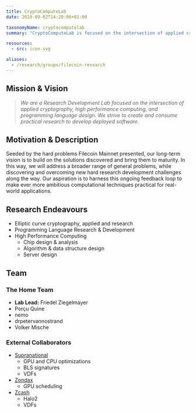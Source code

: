 ```yaml
---
title: CryptoComputeLab
date: 2019-09-02T14:20:06+01:00

taxonomyName: cryptocomputelab
summary: "CryptoComputeLab is focused on the intersection of applied cryptography, high performance computing, and programming language design. We strive to create and consume practical research to develop deployed software"

resources:
  - src: icon.svg

aliases:
  - /research/groups/filecoin-research
---
```


 ## Mission & Vision

> *We are a Research Development Lab focused on the intersection of applied cryptography, high performance computing, and programming language design. We strive to create and consume practical research to develop deployed software.*

## Motivation & Description

Seeded by the hard problems Filecoin Mainnet presented, our long-term vision is to build on the solutions discovered and bring them to maturity. In this way, we will address a broader range of general problems, while discovering and overcoming new hard research development challenges along the way. Our aspiration is to harness this ongoing feedback loop to make ever more ambitious computational techniques practical for real-world applications.


## Research Endeavours

- Elliptic curve cryptography, applied and research
- Programming Language Research & Development
- High Performance Computing
    - Chip design & analysis
    - Algorithm & data structure design
    - Server design

## Team

### The Home Team

- **Lab Lead:** Friedel Ziegelmayer
- Porçu Quine 
- nemo
- drpetervannostrand
- Volker Mische


### External Collaborators

- [Supranational](https://www.supranational.net/)
    - GPU and CPU optimizations
    - BLS signatures
    - VDFs
- [Zondax](https://zondax.ch/)
    - GPU scheduling
- [Zcash](https://z.cash/)
    - Halo2
    - VDFs



